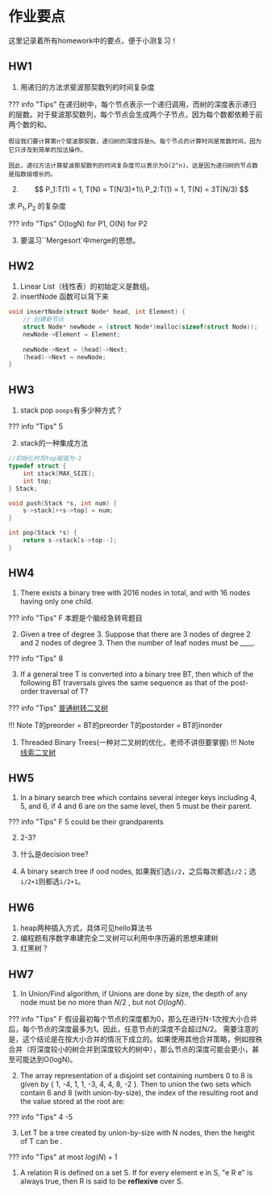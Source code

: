 # 作业要点
这里记录着所有homework中的要点，便于小测复习！

## HW1
1. 用递归的方法求斐波那契数列的时间复杂度

<!-- prettier-ignore-start -->
??? info "Tips"
    在递归树中，每个节点表示一个递归调用，而树的深度表示递归的层数。对于斐波那契数列，每个节点会生成两个子节点，因为每个数都依赖于前两个数的和。

    假设我们要计算第n个斐波那契数，递归树的深度将是n。每个节点的计算时间是常数时间，因为它只涉及到简单的加法操作。

    因此，递归方法计算斐波那契数列的时间复杂度可以表示为O(2^n)。这是因为递归树的节点数是指数级增长的。
<!-- prettier-ignore-end -->


2. $$ P_1:T(1) = 1, T(N) = T(N/3)+1\\
P_2:T(1) = 1, T(N) = 3T(N/3) $$

求 $P_1, P_2$ 的复杂度

<!-- prettier-ignore-start -->
??? info "Tips"
    O(logN) for P1, O(N) for P2
<!-- prettier-ignore-end -->


3. 要温习``Mergesort`中merge的思想。


## HW2
1. Linear List（线性表）的初始定义是数组。
2. insertNode 函数可以背下来
```C
void insertNode(struct Node* head, int Element) {
    // 创建新节点
    struct Node* newNode = (struct Node*)malloc(sizeof(struct Node));
    newNode->Element = Element;
    
    newNode->Next = (head)->Next;
    (head)->Next = newNode;
}
```


## HW3
1. stack pop `ooops`有多少种方式？   
<!-- prettier-ignore-start -->
??? info "Tips"
    5
<!-- prettier-ignore-end -->


2. stack的一种集成方法

```C
//初始化时将top赋值为-1
typedef struct {
    int stack[MAX_SIZE];
    int top;
} Stack;

void push(Stack *s, int num) {
    s->stack[++s->top] = num;
}

int pop(Stack *s) {
    return s->stack[s->top--];
}
```

## HW4
1. There exists a binary tree with 2016 nodes in total, and with 16 nodes having only one child.

<!-- prettier-ignore-start -->
??? info "Tips"
    F 本题是个脑经急转弯题目
<!-- prettier-ignore-end -->

2. Given a tree of degree 3. Suppose that there are 3 nodes of degree 2 and 2 nodes of degree 3. Then the number of leaf nodes must be ____.

<!-- prettier-ignore-start -->
??? info "Tips"
    8
<!-- prettier-ignore-end -->

3. If a general tree T is converted into a binary tree BT, then which of the following BT traversals gives the same sequence as that of the post-order traversal of T?

<!-- prettier-ignore-start -->

??? info "Tips"
    [普通树转二叉树](https://blog.csdn.net/best_LY/article/details/121346561)

<!-- prettier-ignore-end -->

!!! Note
    T的preorder = BT的preorder
    T的postorder = BT的inorder

1. Threaded Binary Trees(一种对二叉树的优化，老师不讲但要掌握) 
!!! Note 
    [线索二叉树](tree.md)


## HW5
1. In a binary search tree which contains several integer keys including 4, 5, and 6, if 4 and 6 are on the same level, then 5 must be their parent.

<!-- prettier-ignore-start -->
??? info "Tips"
    F 5 could be their grandparents
<!-- prettier-ignore-end -->
2. 2-3?
3. 什么是decision tree?



2. A binary search tree if ood nodes, 如果我们选`i/2`，之后每次都选`i/2`；选`i/2+1`则都选`i/2+1`。


## HW6
1. heap两种插入方式，具体可见hello算法书
2. 编程题有序数字串建完全二叉树可以利用中序历遍的思想来建树
3.  红黑树？

## HW7
1. In Union/Find algorithm, if Unions are done by size, the depth of any node must be no more than $N/2$ , but not $O(logN)$.
<!-- prettier-ignore-start -->
??? info "Tips"
    F 假设最初每个节点的深度都为0，那么在进行N-1次按大小合并后，每个节点的深度最多为1。因此，任意节点的深度不会超过N/2。
    需要注意的是，这个结论是在按大小合并的情况下成立的。如果使用其他合并策略，例如按秩合并（将深度较小的树合并到深度较大的树中），那么节点的深度可能会更小，甚至可能达到O(logN)。
<!-- prettier-ignore-end -->


2. The array representation of a disjoint set containing numbers 0 to 8 is given by { 1, -4, 1, 1, -3, 4, 4, 8, -2 }. Then to union the two sets which contain 6 and 8 (with union-by-size), the index of the resulting root and the value stored at the root are:

<!-- prettier-ignore-start -->
??? info "Tips"
    4 -5
<!-- prettier-ignore-end -->

3. Let T be a tree created by union-by-size with N nodes, then the height of T can be .
<!-- prettier-ignore-start -->
??? info "Tips"
    at most $log(N) + 1$
<!-- prettier-ignore-end -->

1. A relation R is defined on a set S. If for every element e in S, "e R e" is always true, then R is said to be **reflexive** over S.